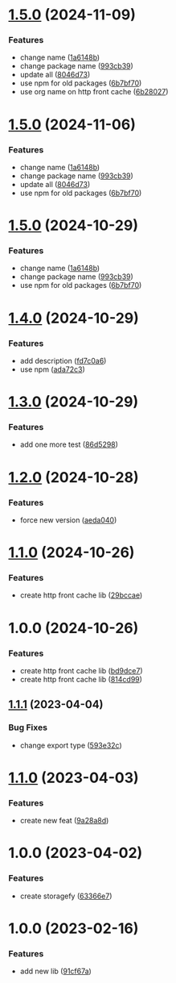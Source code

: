 # [1.5.0](https://github.com/open-ish/utility/compare/http-front-cache-v1.4.0...http-front-cache-v1.5.0) (2024-11-09)


### Features

* change name ([1a6148b](https://github.com/open-ish/utility/commit/1a6148bc7e294b3ff61b91afd6fd54176a7f5505))
* change package name ([993cb39](https://github.com/open-ish/utility/commit/993cb39034b5ee2c0b039688ff00a7512edcc1af))
* update all ([8046d73](https://github.com/open-ish/utility/commit/8046d739877afa001b8b827210fab86bbbcca0ff))
* use npm for old packages ([6b7bf70](https://github.com/open-ish/utility/commit/6b7bf7032cb0f495b0d02cc4e8e262cee89248ae))
* use org name on http front cache ([6b28027](https://github.com/open-ish/utility/commit/6b28027676ba6f84cb94b0ac05988db5d455fbaa))

# [1.5.0](https://github.com/open-ish/utility/compare/http-front-cache-v1.4.0...http-front-cache-v1.5.0) (2024-11-06)


### Features

* change name ([1a6148b](https://github.com/open-ish/utility/commit/1a6148bc7e294b3ff61b91afd6fd54176a7f5505))
* change package name ([993cb39](https://github.com/open-ish/utility/commit/993cb39034b5ee2c0b039688ff00a7512edcc1af))
* update all ([8046d73](https://github.com/open-ish/utility/commit/8046d739877afa001b8b827210fab86bbbcca0ff))
* use npm for old packages ([6b7bf70](https://github.com/open-ish/utility/commit/6b7bf7032cb0f495b0d02cc4e8e262cee89248ae))

# [1.5.0](https://github.com/open-ish/utility/compare/http-front-cache-v1.4.0...http-front-cache-v1.5.0) (2024-10-29)


### Features

* change name ([1a6148b](https://github.com/open-ish/utility/commit/1a6148bc7e294b3ff61b91afd6fd54176a7f5505))
* change package name ([993cb39](https://github.com/open-ish/utility/commit/993cb39034b5ee2c0b039688ff00a7512edcc1af))
* use npm for old packages ([6b7bf70](https://github.com/open-ish/utility/commit/6b7bf7032cb0f495b0d02cc4e8e262cee89248ae))

# [1.4.0](https://github.com/open-ish/utility/compare/http-front-cache-v1.3.0...http-front-cache-v1.4.0) (2024-10-29)


### Features

* add description ([fd7c0a6](https://github.com/open-ish/utility/commit/fd7c0a63e9dbddc71040fb55fbb8e004f1038a35))
* use npm ([ada72c3](https://github.com/open-ish/utility/commit/ada72c3ef15c3e7b775d48059a6109529ea6c1bf))

# [1.3.0](https://github.com/open-ish/utility/compare/http-front-cache-v1.2.0...http-front-cache-v1.3.0) (2024-10-29)


### Features

* add one more test ([86d5298](https://github.com/open-ish/utility/commit/86d52984c2104867e7575cfc1dbae5019f7228e7))

# [1.2.0](https://github.com/open-ish/utility/compare/http-front-cache-v1.1.0...http-front-cache-v1.2.0) (2024-10-28)


### Features

* force new version ([aeda040](https://github.com/open-ish/utility/commit/aeda040d24927e1e38669889cc51540cf2f710b9))

# [1.1.0](https://github.com/open-ish/utility/compare/http-front-cache-v1.0.0...http-front-cache-v1.1.0) (2024-10-26)


### Features

* create http front cache lib ([29bccae](https://github.com/open-ish/utility/commit/29bccaedfaae252eab7d7e0a168f973f239135ee))

# 1.0.0 (2024-10-26)


### Features

* create http front cache lib ([bd9dce7](https://github.com/open-ish/utility/commit/bd9dce73e110e2045a19b89e0da5065bb6b8ed96))
* create http front cache lib ([814cd99](https://github.com/open-ish/utility/commit/814cd99db34d2ed7d49be2cffbb1bb577b3336fa))

## [1.1.1](https://github.com/open-ish/utility/compare/storagefy-v1.1.0...storagefy-v1.1.1) (2023-04-04)

### Bug Fixes

- change export type ([593e32c](https://github.com/open-ish/utility/commit/593e32c5eb2ea94dae2519319daf70fbc8e6f09f))

# [1.1.0](https://github.com/open-ish/utility/compare/storagefy-v1.0.0...storagefy-v1.1.0) (2023-04-03)

### Features

- create new feat ([9a28a8d](https://github.com/open-ish/utility/commit/9a28a8d47cea92ca9ba0de76dbcb9192ec9cb35c))

# 1.0.0 (2023-04-02)

### Features

- create storagefy ([63366e7](https://github.com/open-ish/utility/commit/63366e717748369212ba6f4bc17d5f122d0ef12b))

# 1.0.0 (2023-02-16)

### Features

- add new lib ([91cf67a](https://github.com/open-ish/utility/commit/91cf67ab0e510950e2ff539b2bc31ced89991ef6))
